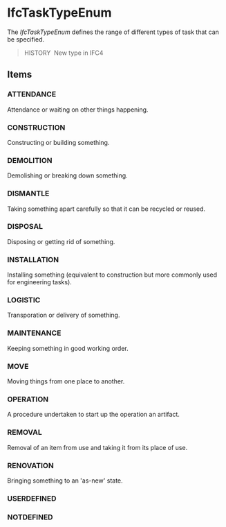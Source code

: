 # IfcTaskTypeEnum

The _IfcTaskTypeEnum_ defines the range of different types of task that can be specified.

> HISTORY&nbsp; New type in IFC4

## Items

### ATTENDANCE
Attendance or waiting on other things happening.

### CONSTRUCTION
Constructing or building something.

### DEMOLITION
Demolishing or breaking down something.

### DISMANTLE
Taking something apart carefully so that it can be recycled or reused.

### DISPOSAL
Disposing or getting rid of something.

### INSTALLATION
Installing something (equivalent to construction but more commonly used for engineering tasks).

### LOGISTIC
Transporation or delivery of something.

### MAINTENANCE
Keeping something in good working order.

### MOVE
Moving things from one place to another.

### OPERATION
A procedure undertaken to start up the operation an artifact.

### REMOVAL
Removal of an item from use and taking it from its place of use.

### RENOVATION
Bringing something to an 'as-new' state.

### USERDEFINED


### NOTDEFINED

